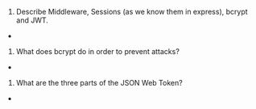 1.  Describe Middleware, Sessions (as we know them in express), bcrypt and JWT.
- 

1.  What does bcrypt do in order to prevent attacks?
-

1.  What are the three parts of the JSON Web Token?
-

